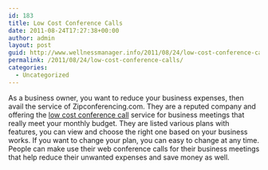 ```yaml
---
id: 183
title: Low Cost Conference Calls
date: 2011-08-24T17:27:38+00:00
author: admin
layout: post
guid: http://www.wellnessmanager.info/2011/08/24/low-cost-conference-calls/
permalink: /2011/08/24/low-cost-conference-calls/
categories:
  - Uncategorized
---
```

As a business owner, you want to reduce your business expenses, then avail the service of Zipconferencing.com. They are a reputed company and offering the [low cost conference call](http://www.zipconferencing.com/conference-calls.php) service for business meetings that really meet your monthly budget. They are listed various plans with features, you can view and choose the right one based on your business works. If you want to change your plan, you can easy to change at any time. People can make use their web conference calls for their business meetings that help reduce their unwanted expenses and save money as well.